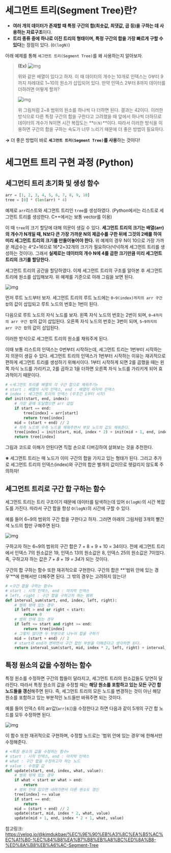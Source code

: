 # 세그먼트 트리(Segment Tree)란?

- **여러 개의 데이터가 존재할 때 특정 구간의 합(최솟값, 최댓값, 곱 등)을 구하는 데 사용하는 자료구조**이다.
- **트리 종류 중에 하나로 이진 트리의 형태이며, 특정 구간의 합을 가장 빠르게 구할 수 있다**는 장점이 있다. (`O(logN)`)

아래 예제를 통해 `세그먼트 트리(Segment Tree)`를 왜 사용하는지 알아보자.

> **(Ex)**
> ![img](https://velog.velcdn.com/images%2Fkimdukbae%2Fpost%2F0420123f-ab37-4159-b97e-263c015e6ee5%2Fimage.png)
>
> 위와 같은 배열이 있다고 하자. 이 때 데이터의 개수는 10개로 인덱스는 0부터 9까지 차례대로 1~10의 원소가 삽입되어 있다. 만약 인덱스 2부터 8까지 데이터를 더하려면 어떻게 할까?
>
> ![img](https://velog.velcdn.com/images%2Fkimdukbae%2Fpost%2Fc2b19f36-5787-4396-8f19-98409017d9d7%2Fimage.png)
>
> 위 그림처럼 2~8 범위의 원소를 하나씩 다 더하면 된다. 결과는 42이다. 이러한 방식으로 다른 특정 구간의 합을 구한다고 고려했을 때 앞에서 하나씩 더하므로 데이터의 개수가 N이면 시간 복잡도는 **`O(N)`**이다. 따라서 이러한 방식을 이용하면 구간의 합을 구하는 속도가 너무 느리기 때문에 더 좋은 방법이 필요하다.

**→** 더 좋은 방법이 바로 **`세그먼트 트리(Segment Tree)`를 사용**하는 것이다!





# 세그먼트 트리 구현 과정 (Python)



## 세그먼티 트리 초기화 및 생성 함수

```python
arr = [1, 2, 3, 4, 5, 6, 7, 8, 9, 10]
tree = [0] * (len(arr) * 4)
```

예제로 `arr`리스트와 세그먼트 트리인 `tree`를 생성하였다. (Python에서는 리스트로 세그먼트 트리를 생성한다. C++에서는 보통 vector를 이용)

이 때 `tree`의 크기 할당에 대해 의문이 생길 수 있다. **세그먼트 트리의 크기는 배열(arr)의 개수가 N개일 때, N보다 큰 가장 가까운 N의 제곱수를 구한 뒤에 그것의 2배를 하여 미리 세그먼트 트리의 크기를 만들어놓어야 한다.** 위 예제의 경우 N이 10으로 가장 가까운 제곱수는 4^2=16으로 16*2=32개의 크기가 필요하다(넉넉하게 세그먼트 트리를 생성하는 것이다). 그래서 **실제로는 데이터의 개수 N에 4를 곱한 크기만큼 미리 세그먼트 트리의 크기를 할당한다.**



세그먼트 트리의 공간을 할당하였다. 이제 세그먼트 트리의 구조를 알아본 후 세그먼트 트리에 원소를 삽입해보자. 위 예제를 기준으로 아래 그림을 보면 된다.

![img](https://velog.velcdn.com/images%2Fkimdukbae%2Fpost%2Fa228321e-2e5d-4310-b57c-7b6c87aec291%2Fimage.png)

먼저 루트 노드부터 보자. 세그먼트 트리의 루트 노드에는 `0~9(index)까지의 arr 구간 합`의 값이 삽입되고 루트 노드의 번호는 1번이 된다.

다음으로 루트 노드의 자식 노드를 보자.
왼쪽 자식 노드의 번호는 2번이 되며, `0~4까지의 arr 구간 합`의 값이 삽입된다.
오른쪽 자식 노드의 번호는 3번이 되며, `5~9까지의 arr 구간 합`의 값이 삽입된다.

이러한 방식으로 세그먼트 트리의 원소를 채워주게 된다.

이때 보통 리스트의 인덱스는 0번부터 시작하는데, 세그먼트 트리는 1번부터 시작하는지 의문이 생길 수 있다. 세그먼트 트리의 인덱스가 1번부터 시작하는 이유는 재귀적으로 편하게 세그먼트 트리를 생성하기 위해서이다. 1부터 시작하게 되면 2를 곱했을 때는 왼쪽 자식 노드를 가리키고, 2를 곱하고 1을 더하면 오른쪽 자식 노드를 가리키게 되어 효과적이기 때문이다.

```python
# <세그먼트 트리를 배열의 각 구간 합으로 채워주기>
# start : 배열의 시작 인덱스, end : 배열의 마지막 인덱스
# index : 세그먼트 트리의 인덱스 (무조건 1부터 시작)
def init(start, end, index):
    # 가장 끝에 도달했으면 arr 삽입
    if start == end:
        tree[index] = arr[start]
        return tree[index]
    mid = (start + end) // 2
    # 좌측 노드와 우측 노드를 채워주면서 부모 노드의 값도 채워준다.
    tree[index] = init(start, mid, index * 2) + init(mid + 1, end, index * 2 + 1)
    return tree[index]
```

그림과 코드로 이해가 안된다면 직접 손으로 디버깅하여 살펴보는 것을 추천한다.

**※** 세그먼트 트리는 매 노드가 이미 구간의 합을 가지고 있는 형태가 된다. 그리고 추가로 세그먼트 트리의 인덱스(index)와 구간의 합은 별개의 값이므로 헷갈리지 않도록 주의하자!



## 세그먼트 트리로 구간 합 구하는 함수

세그먼트 트리는 트리 구조이기 때문에 데이터를 탐색하는데 있어 `O(logN)`의 시간 복잡도를 가진다. 따라서 구간 합을 항상 `O(logN)`의 시간에 구할 수 있다.

예를 들어 6~9의 범위의 구간 합을 구한다고 하자. 그러면 아래의 그림처럼 3개의 빨간색 노드의 합만 구해주면 된다.

![img](https://velog.velcdn.com/images%2Fkimdukbae%2Fpost%2F995a2d63-aa7c-4faf-81e3-0c3f1556c470%2Fimage.png)

구하고자 하는 6~9의 범위의 구간 합은 7 + 8 + 9 + 10 = 34이다. 전에 세그먼트 트리에서 인덱스 7의 원소값은 19, 인덱스 13의 원소값은 8, 인덱스 25의 원소값은 7이었다. 즉, 구하고자 하는 값은 *7 + 8 + 19 = 34*가 되는 것이다.

구간의 합 구하는 함수 또한 재귀적으로 구현한다. 구간의 합은 **'범위 안에 있는 경우'**에 한해서만 더해주면 된다. 그 밖의 경우는 고려하지 않는다!

```python
# <구간 합을 구하는 함수>
# start : 시작 인덱스, end : 마지막 인덱스
# left, right : 구간 합을 구하고자 하는 범위
def interval_sum(start, end, index, left, right):
    # 범위 밖에 있는 경우
    if left > end or right < start:
        return 0
    # 범위 안에 있는 경우
    if left <= start and right >= end:
        return tree[index]
    # 그렇지 않다면 두 부분으로 나누어 합을 구하기
    mid = (start + end) // 2
    # start와 end가 변하면서 구간 합인 부분을 더해준다고 생각하면 된다.
    return interval_sum(start, mid, index * 2, left, right) + interval_sum(mid + 1, end, index * 2 + 1, left, right)
```



## 특정 원소의 값을 수정하는 함수

특정 원소를 수정하면 구간의 합들이 달라지고, 세그먼트 트리의 원소값들도 당연히 달라진다. 따라서 특정 원소의 값을 수정할 때는 **해당 원소를 포함하고 있는 모든 구간 합 노드들을 갱신**해주면 된다. 즉, 세그먼트 트리의 모든 노드를 변경하는 것이 아닌 해당 원소를 포함하고 있는 부분적인 노드들만 바꿔주면 되는 것이다.

예를 들어 인덱스 6의 arr값(`arr[6]`)을 수정한다고 하면 다음과 같이 5개의 구간 합 노드를 모두 수정하면 된다.

![img](https://velog.velcdn.com/images%2Fkimdukbae%2Fpost%2F52ee2049-798e-444d-8419-12c5b3c79618%2Fimage.png)

이 함수 또한 재귀적으로 구현하며, 수정할 노드로는 '범위 안에 있는 경우'에 한해서만 수정해준다.

```python
# <특정 원소의 값을 수정하는 함수>
# start : 시작 인덱스, end : 마지막 인덱스
# what : 구간 합을 수정하고자 하는 노드
# value : 수정할 값
def update(start, end, index, what, value):
    # 범위 밖에 있는 경우
    if what < start or what > end:
        return
    # 범위 안에 있으면 내려가면서 다른 원소도 갱신
    tree[index] += value
    if start == end:
        return
    mid = (start + end) // 2
    update(start, mid, index * 2, what, value)
    update(mid + 1, end, index * 2 + 1, what, value)
```





참고링크: https://velog.io/@kimdukbae/%EC%9E%90%EB%A3%8C%EA%B5%AC%EC%A1%B0-%EC%84%B8%EA%B7%B8%EB%A8%BC%ED%8A%B8-%ED%8A%B8%EB%A6%AC-Segment-Tree